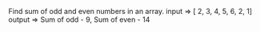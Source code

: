  Find sum of odd and even numbers in an array. 
	input => [ 2, 3, 4, 5, 6, 2, 1]
	output => Sum of odd - 9, Sum of even - 14